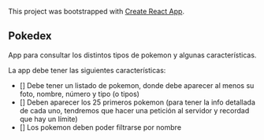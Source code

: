 This project was bootstrapped with [Create React App](https://github.com/facebook/create-react-app).

## Pokedex

App para consultar los distintos tipos de pokemon y algunas características.

La app debe tener las siguientes características:

- [] Debe tener un listado de pokemon, donde debe aparecer al menos su foto, nombre, número y tipo (o tipos)
- [] Deben aparecer los 25 primeros pokemon (para tener la info detallada de cada uno, tendremos que hacer una petición al servidor y recordad que hay un límite)
- [] Los pokemon deben poder filtrarse por nombre
